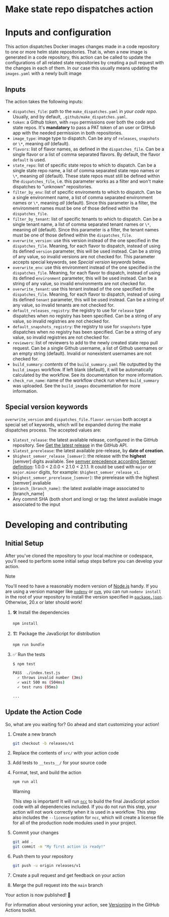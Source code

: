 # Make state repo dispatches action

# Inputs and configuration

This action dispatches Docker images changes made in a code repository to one or more helm state repositories. That is, when a new image is generated in a code repository, this action can be called to update the configurations of all related state repositories by creating a pull request with the changes in each of them. In our case this usually means updating the `images.yaml` with a newly built image

## Inputs

The action takes the following inputs:

- `dispatches_file`: path to the `make_dispatches.yaml` in *your code repo*. Usually, and by default, `.github/make_dispatches.yaml`.
- `token`: a Github token, with `repo` permissions over both the code and state repos. It's **mandatory** to pass a PAT token of an user or GitHub app with the needed permission in both repositories.
- `image_type`: image type to dispatch. Can be any of `releases`, `snapshots` or `\*`, meaning *all* (default).
- `flavors`: list of flavor names, as defined in the `dispatches_file`. Can be a single flavor or a list of comma separated flavors. By default, the flavor `default` is used.
- `state_repo`: list of specific state repos to which to dispatch. Can be a single state repo name, a list of comma separated state repo names or `\*`, meaning *all* (default). These state repos must still be defined within the `dispatches_file`, i.e. this parameter works as a filter and won't make dispatches to "unknown" repositories.
- `filter_by_env`: list of specific enviroments to which to dispatch. Can be a single environment name, a list of comma separated environment names or `\*`, meaning *all* (default). Since this parameter is a filter, the environment names must be one of those defined within the `dispatches_file`.
- `filter_by_tenant`: list of specific tenants to which to dispatch. Can be a single tenant name, a list of comma separated tenant names or `\*`, meaning *all* (default). Since this parameter is a filter, the tenant names must be one of those defined within the `dispatches_file`.
- `overwrite_version`: use this version instead of the one specified in the `dispatches_file`. Meaning, for each flavor to dispatch, instead of using its defined `version` parameter, this will be used instead. Can be a string of any value, so invalid versions are not checked for. This parameter accepts special keywords, see *Special version keywords* below.
- `overwrite_env`: use this environment instead of the one specified in the `dispatches_file`. Meaning, for each flavor to dispatch, instead of using its defined `environment` parameter, this will be used instead. Can be a string of any value, so invalid environments are not checked for.
- `overwrite_tenant`: use this tenant instead of the one specified in the `dispatches_file`. Meaning, for each flavor to dispatch, instead of using its defined `tenant` parameter, this will be used instead. Can be a string of any value, so invalid tenants are not checked for.
- `default_releases_registry`: the registry to use for `release` type dispatches when no registry has been specified. Can be a string of any value, so invalid registries are not checked for.
- `default_snapshots_registry`: the registry to use for `snapshots` type dispatches when no registry has been specified. Can be a string of any value, so invalid registries are not checked for.
- `reviewers`: list of reviewers to add to the newly created state repo pull request. Can be a single Github username, a list of Github usernames or an empty string (default). Invalid or nonexistent usernames are not checked for.
- `build_summary`: *contents* of the `build_summary.yaml` file outputted by the `build_images` workflow. If left blank (default), it will be automatically calculated by the workflow. See its documentation for more information.
- `check_run_name`: name of the workflow check run where `build_summary` was uploaded. See the `build_images` documentation for more information.


## Special version keywords

`overwrite_version` and `dispatches_file.flavor.version` both accept a special set of keywords, which will be expanded during the make dispatches process. The accepted values are:

- `$latest_release`: the latest available release, configured in the GitHub repository. See [Get the latest release](https://docs.github.com/en/rest/releases/releases?apiVersion=2022-11-28#get-the-latest-release) in the GitHub API.
- `$latest_prerelease`: the latest available pre-release, by **date of creation**.
- `$highest_semver_release_[semver]`: the release with the **highest** [semver] digits available. See [semver precedence according Semver definition](https://semver.org/#spec-item-11): 1.0.0 < 2.0.0 < 2.1.0 < 2.1.1.  It could be used with `major` or `major.minor` digits, for example: `$highest_semver_release_v1`.
- `$highest_semver_prerelease_[semver]`: the prerelease with the highest [semver] avaliable
- `$branch_[branch_name]`: the latest avaliable image associated to [branch_name]
- Any commit SHA (both short and long) or tag: the latest avaliable image associated to the input


# Developing and contributing

## Initial Setup

After you've cloned the repository to your local machine or codespace, you'll
need to perform some initial setup steps before you can develop your action.

> [!NOTE]
>
> You'll need to have a reasonably modern version of
> [Node.js](https://nodejs.org) handy. If you are using a version manager like
> [`nodenv`](https://github.com/nodenv/nodenv) or
> [`nvm`](https://github.com/nvm-sh/nvm), you can run `nodenv install` in the
> root of your repository to install the version specified in
> [`package.json`](./package.json). Otherwise, 20.x or later should work!

1. :hammer_and_wrench: Install the dependencies

   ```bash
   npm install
   ```

1. :building_construction: Package the JavaScript for distribution

   ```bash
   npm run bundle
   ```

1. :white_check_mark: Run the tests

   ```bash
   $ npm test

   PASS  ./index.test.js
     ✓ throws invalid number (3ms)
     ✓ wait 500 ms (504ms)
     ✓ test runs (95ms)

   ...
   ```

## Update the Action Code

So, what are you waiting for? Go ahead and start customizing your action!

1. Create a new branch

   ```bash
   git checkout -b releases/v1
   ```

1. Replace the contents of `src/` with your action code
1. Add tests to `__tests__/` for your source code
1. Format, test, and build the action

   ```bash
   npm run all
   ```

   > [!WARNING]
   >
   > This step is important! It will run [`ncc`](https://github.com/vercel/ncc)
   > to build the final JavaScript action code with all dependencies included.
   > If you do not run this step, your action will not work correctly when it is
   > used in a workflow. This step also includes the `--license` option for
   > `ncc`, which will create a license file for all of the production node
   > modules used in your project.

1. Commit your changes

   ```bash
   git add .
   git commit -m "My first action is ready!"
   ```

1. Push them to your repository

   ```bash
   git push -u origin releases/v1
   ```

1. Create a pull request and get feedback on your action
1. Merge the pull request into the `main` branch

Your action is now published! :rocket:

For information about versioning your action, see
[Versioning](https://github.com/actions/toolkit/blob/master/docs/action-versioning.md)
in the GitHub Actions toolkit.
